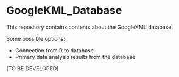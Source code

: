 # GoogleKML_Database

This repository contains contents about the GoogleKML database.

Some possible options:
* Connection from R to database
* Primary data analysis results from the database

(TO BE DEVELOPED)
